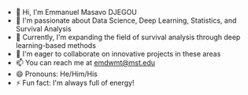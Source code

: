 - 👋 Hi, I'm Emmanuel Masavo DJEGOU
- 👀 I'm passionate about Data Science, Deep Learning, Statistics, and Survival Analysis
- 🌱 Currently, I'm expanding the field of survival analysis through deep learning-based methods
- 💞️ I'm eager to collaborate on innovative projects in these areas
- 📫 You can reach me at emdwmt@mst.edu
- 😄 Pronouns: He/Him/His
- ⚡ Fun fact: I'm always full of energy!

<!---
EmmanuelMasavoDjegou/EmmanuelMasavoDjegou is a ✨ special ✨ repository because its `README.md` (this file) appears on your GitHub profile.
You can click the Preview link to take a look at your changes.
--->
